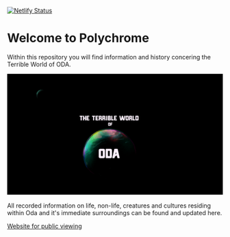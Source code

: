 [![Netlify Status](https://api.netlify.com/api/v1/badges/1c50296f-e46f-4e6a-b754-cd62302adf41/deploy-status)](https://app.netlify.com/sites/polychrome-rpg/deploys)

# Welcome to Polychrome

Within this repository you will find information and history concering the Terrible World of ODA.

![The Terrible World of Oda.](/assets/images/oda-game-style.png "The Terrible World of ODA.")

All recorded information on life, non-life, creatures and cultures residing within Oda and it's immediate surroundings can be found and updated here.

[Website for public viewing](https://polychrome-rpg.netlify.app/)
